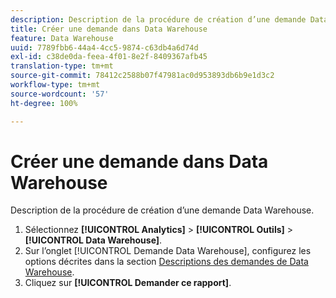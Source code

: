 ```yaml
---
description: Description de la procédure de création d’une demande Data Warehouse.
title: Créer une demande dans Data Warehouse
feature: Data Warehouse
uuid: 7789fbb6-44a4-4cc5-9874-c63db4a6d74d
exl-id: c38de0da-feea-4f01-8e2f-8409367afb45
translation-type: tm+mt
source-git-commit: 78412c2588b07f47981ac0d953893db6b9e1d3c2
workflow-type: tm+mt
source-wordcount: '57'
ht-degree: 100%

---
```


# Créer une demande dans Data Warehouse

Description de la procédure de création d’une demande Data Warehouse.

1. Sélectionnez **[!UICONTROL Analytics]** > **[!UICONTROL Outils]** > **[!UICONTROL Data Warehouse]**.
1. Sur l’onglet [!UICONTROL Demande Data Warehouse], configurez les options décrites dans la section [Descriptions des demandes de Data Warehouse](/help/export/data-warehouse/data-warehouse.md#section_F21C78ED36884C389C852E876AF5CDE8).
1. Cliquez sur **[!UICONTROL Demander ce rapport]**.
